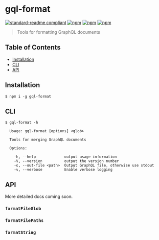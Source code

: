 # gql-format

[![standard-readme compliant](https://img.shields.io/badge/standard--readme-OK-green.svg?style=flat-square)](https://github.com/RichardLitt/standard-readme)
[![npm](https://img.shields.io/npm/v/gql-format.svg?style=flat-square)](https://www.npmjs.com/package/gql-format)
[![npm](https://img.shields.io/npm/dm/gql-format.svg?style=flat-square)](https://www.npmjs.com/package/gql-format)
[![npm](https://img.shields.io/npm/l/gql-format.svg?style=flat-square)](https://www.npmjs.com/package/gql-format)

> Tools for formatting GraphQL documents

## Table of Contents

- [Installation](#installation)
- [CLI](#cli)
- [API](#api)

## Installation

```
$ npm i -g gql-format
```

## CLI

```
$ gql-format -h

  Usage: gql-format [options] <glob>

  Tools for merging GraphQL documents

  Options:

    -h, --help             output usage information
    -V, --version          output the version number
    -o, --out-file <path>  Output GraphQL file, otherwise use stdout
    -v, --verbose          Enable verbose logging

```

## API

More detailed docs coming soon.

### `formatFileGlob`

### `formatFilePaths`

### `formatString`
